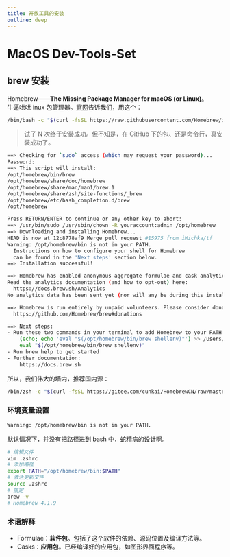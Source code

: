 ```yaml
---
title: 开放工具的安装
outline: deep
---
```


# MacOS Dev-Tools-Set

## brew 安装

Homebrew——**The Missing Package Manager for macOS (or Linux)**。   
牛逼哄哄 inux 包管理器。[官网](https://brew.sh/)告诉我们，用这个：

```bash
/bin/bash -c "$(curl -fsSL https://raw.githubusercontent.com/Homebrew/install/HEAD/install.sh)"
```

> 试了 N 次终于安装成功。但不知是，在 GitHub 下的包、还是命令行，真安装成功了。

```bash
==> Checking for `sudo` access (which may request your password)...
Password:
==> This script will install:
/opt/homebrew/bin/brew
/opt/homebrew/share/doc/homebrew
/opt/homebrew/share/man/man1/brew.1
/opt/homebrew/share/zsh/site-functions/_brew
/opt/homebrew/etc/bash_completion.d/brew
/opt/homebrew

Press RETURN/ENTER to continue or any other key to abort:
==> /usr/bin/sudo /usr/sbin/chown -R youraccount:admin /opt/homebrew
==> Downloading and installing Homebrew...
HEAD is now at 12c8778af9 Merge pull request #15975 from iMichka/tf
Warning: /opt/homebrew/bin is not in your PATH.
  Instructions on how to configure your shell for Homebrew
  can be found in the 'Next steps' section below.
==> Installation successful!

==> Homebrew has enabled anonymous aggregate formulae and cask analytics.
Read the analytics documentation (and how to opt-out) here:
  https://docs.brew.sh/Analytics
No analytics data has been sent yet (nor will any be during this install run).

==> Homebrew is run entirely by unpaid volunteers. Please consider donating:
  https://github.com/Homebrew/brew#donations

==> Next steps:
- Run these two commands in your terminal to add Homebrew to your PATH:
    (echo; echo 'eval "$(/opt/homebrew/bin/brew shellenv)"') >> /Users/youraccount/.zprofile
    eval "$(/opt/homebrew/bin/brew shellenv)"
- Run brew help to get started
- Further documentation:
    https://docs.brew.sh
```

所以，我们伟大的墙内，推荐国内源：

```bash
/bin/zsh -c "$(curl -fsSL https://gitee.com/cunkai/HomebrewCN/raw/master/Homebrew.sh)"
```

### 环境变量设置

```bash
Warning: /opt/homebrew/bin is not in your PATH.
```

默认情况下，并没有把路径进到 bash 中，蛇精病的设计啊。

```bash
# 编辑文件
vim .zshrc
# 添加路径
export PATH="/opt/homebrew/bin:$PATH"
# 激活更新文件
source .zshrc
# 搞定
brew -v
# Homebrew 4.1.9
```

### 术语解释

- Formulae：**软件包**。包括了这个软件的依赖、源码位置及编译方法等。
- Casks：**应用包**。已经编译好的应用包，如图形界面程序等。
